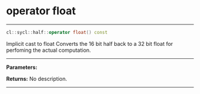 # operator float

---

```cpp
cl::sycl::half::operator float() const
```


Implicit cast to float Converts the 16 bit half back to a 32 bit float for perfoming the actual computation. 


---
**Parameters:**

**Returns:** No description.

---
